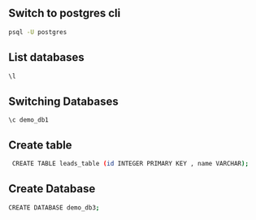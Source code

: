 ## Switch to postgres cli

```bash
psql -U postgres
```
## List databases

```bash
\l
```

## Switching Databases

```
\c demo_db1
```


## Create table 
```bash
 CREATE TABLE leads_table (id INTEGER PRIMARY KEY , name VARCHAR);
```

## Create Database
```bash
CREATE DATABASE demo_db3;
```